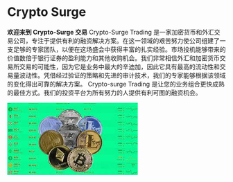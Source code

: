 # Crypto Surge

**欢迎来到 Crypto-Surge 交易**
Crypto-Surge Trading 是一家加密货币和外汇交易公司，专注于提供有利的融资解决方案。在这一领域的艰苦努力使公司组建了一支足够的专家团队，以便在这场盛会中获得丰富的扎实经验。市场投机能够带来的价值数倍于银行证券的盈利能力和其他收购机会。我们非常相信外汇和加密货币交易所交易的可能性，因为它是业务中最大的辛迪加，因此它具有最高的流动性和交易量波动性。凭借经过验证的策略和先进的审计技术，我们的专家能够根据该领域的变化得出可靠的解决方案。 Crypto-surge Trading 是让您的业务组合更快成熟的最佳方式。我们的投资平台为所有努力的人提供有利可图的融资机会。

![download](download.jpg)

